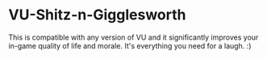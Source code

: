 # VU-Shitz-n-Gigglesworth
This is compatible with any version of VU and it significantly improves your in-game quality of life and morale. It's everything you need for a laugh. :)
